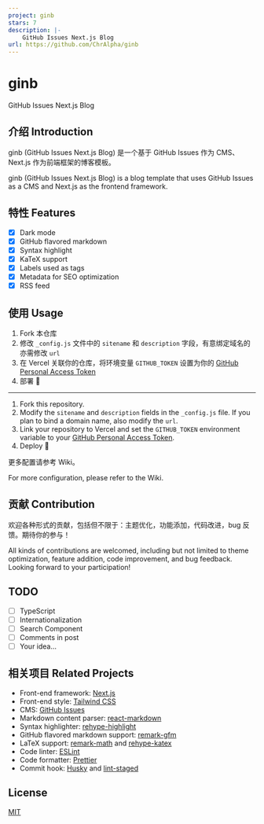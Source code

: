 ```yaml
---
project: ginb
stars: 7
description: |-
    GitHub Issues Next.js Blog
url: https://github.com/ChrAlpha/ginb
---
```


# ginb

GitHub Issues Next.js Blog

## 介绍 Introduction

ginb (GitHub Issues Next.js Blog) 是一个基于 GitHub Issues 作为 CMS、Next.js 作为前端框架的博客模板。

ginb (GitHub Issues Next.js Blog) is a blog template that uses GitHub Issues as a CMS and Next.js as the frontend framework.

## 特性 Features

- [x] Dark mode
- [x] GitHub flavored markdown
- [x] Syntax highlight
- [x] KaTeX support
- [x] Labels used as tags
- [x] Metadata for SEO optimization
- [x] RSS feed

## 使用 Usage

1. Fork 本仓库
2. 修改 `_config.js` 文件中的 `sitename` 和 `description` 字段，有意绑定域名的亦需修改 `url`
3. 在 Vercel 关联你的仓库，将环境变量 `GITHUB_TOKEN` 设置为你的 [GitHub Personal Access Token](https://github.com/settings/tokens)
4. 部署 🚀

---

1. Fork this repository.
2. Modify the `sitename` and `description` fields in the `_config.js` file. If you plan to bind a domain name, also modify the `url`.
3. Link your repository to Vercel and set the `GITHUB_TOKEN` environment variable to your [GitHub Personal Access Token](https://github.com/settings/tokens).
4. Deploy 🚀

更多配置请参考 Wiki。

For more configuration, please refer to the Wiki.

## 贡献 Contribution

欢迎各种形式的贡献，包括但不限于：主题优化，功能添加，代码改进，bug 反馈。期待你的参与！

All kinds of contributions are welcomed, including but not limited to theme optimization, feature addition, code improvement, and bug feedback. Looking forward to your participation!

## TODO

- [ ] TypeScript
- [ ] Internationalization
- [ ] Search Component
- [ ] Comments in post
- [ ] Your idea...

## 相关项目 Related Projects

- Front-end framework: [Next.js](https://nextjs.org/)
- Front-end style: [Tailwind CSS](https://tailwindcss.com/)
- CMS: [GitHub Issues](https://docs.github.com/en/rest/reference/issues)
- Markdown content parser: [react-markdown](https://github.com/remarkjs/react-markdown)
- Syntax highlighter: [rehype-highlight](https://github.com/rehypejs/rehype-highlight)
- GitHub flavored markdown support: [remark-gfm](https://github.com/remarkjs/remark-gfm)
- LaTeX support: [remark-math](https://github.com/remarkjs/remark-math) and [rehype-katex](https://github.com/remarkjs/remark-math/tree/main/packages/rehype-katex)
- Code linter: [ESLint](https://eslint.org/)
- Code formatter: [Prettier](https://prettier.io/)
- Commit hook: [Husky](https://typicode.github.io/husky/#/) and [lint-staged](https://github.com/lint-staged/lint-staged)

## License

[MIT](/LICENSE)

